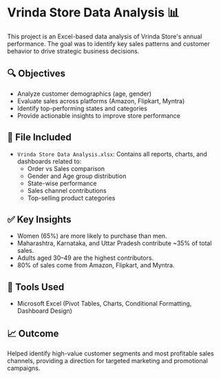 # Vrinda Store Data Analysis 📊

This project is an Excel-based data analysis of Vrinda Store's annual performance. The goal was to identify key sales patterns and customer behavior to drive strategic business decisions.

## 🔍 Objectives

- Analyze customer demographics (age, gender)
- Evaluate sales across platforms (Amazon, Flipkart, Myntra)
- Identify top-performing states and categories
- Provide actionable insights to improve store performance

## 📁 File Included

- `Vrinda Store Data Analysis.xlsx`: Contains all reports, charts, and dashboards related to:
  - Order vs Sales comparison
  - Gender and Age group distribution
  - State-wise performance
  - Sales channel contributions
  - Top-selling product categories

## ✅ Key Insights

- Women (65%) are more likely to purchase than men.
- Maharashtra, Karnataka, and Uttar Pradesh contribute ~35% of total sales.
- Adults aged 30–49 are the highest contributors.
- 80% of sales come from Amazon, Flipkart, and Myntra.

## 📌 Tools Used

- Microsoft Excel (Pivot Tables, Charts, Conditional Formatting, Dashboard Design)

## 📈 Outcome

Helped identify high-value customer segments and most profitable sales channels, providing a direction for targeted marketing and promotional campaigns.
